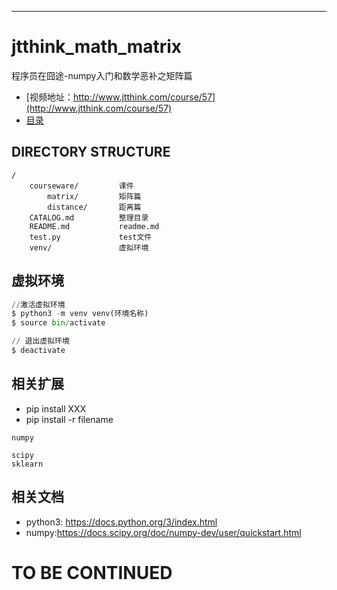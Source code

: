 -----

# jtthink_math_matrix

程序员在囧途-numpy入门和数学恶补之矩阵篇

* [视频地址：http://www.jtthink.com/course/57](http://www.jtthink.com/course/57)
* [目录](https://github.com/lianghongle/jtthink_math_matrix/blob/master/CATALOG.md)

DIRECTORY STRUCTURE
-------------------

```
/
    courseware/         课件
        matrix/         矩阵篇
        distance/       距离篇
    CATALOG.md          整理目录
    README.md           readme.md
    test.py             test文件
    venv/               虚拟环境
```

## 虚拟环境

```python
//激活虚拟环境
$ python3 -m venv venv(环境名称)
$ source bin/activate

// 退出虚拟环境
$ deactivate
```

## 相关扩展
* pip install XXX
* pip install -r filename
```
numpy

scipy
sklearn
```

## 相关文档
* python3: https://docs.python.org/3/index.html
* numpy:https://docs.scipy.org/doc/numpy-dev/user/quickstart.html


# TO BE CONTINUED
